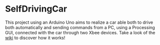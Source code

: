 # SelfDrivingCar
This project using an Arduino Uno aims to realize a car able both to drive both automatically and sending commands from a PC, using a Processing GUI, connected with the car through two Xbee devices. Take a look of the [wiki](https://github.com/marcozecchini/SelfDrivingCar/wiki) to discover how it works!
